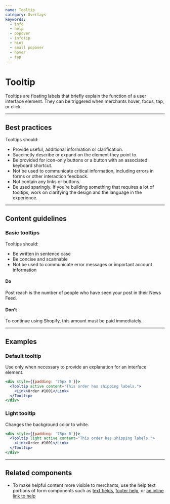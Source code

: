 ```yaml
---
name: Tooltip
category: Overlays
keywords:
  - info
  - help
  - popover
  - infotip
  - hint
  - small popover
  - hover
  - tap
---
```


# Tooltip

Tooltips are floating labels that briefly explain the function of a user
interface element. They can be triggered when merchants hover, focus, tap, or
click.

---

## Best practices

Tooltips should:

- Provide useful, additional information or clarification.
- Succinctly describe or expand on the element they point to.
- Be provided for icon-only buttons or a button with an associated keyboard
  shortcut.
- Not be used to communicate critical information, including errors in forms or
  other interaction feedback.
- Not contain any links or buttons.
- Be used sparingly. If you’re building something that requires a lot of
  tooltips, work on clarifying the design and the language in the experience.

---

## Content guidelines

### Basic tooltips

Tooltips should:

- Be written in sentence case
- Be concise and scannable
- Not be used to communicate error messages or important account information

<!-- usageblock -->

#### Do

Post reach is the number of people who have seen your post in their News Feed.

#### Don’t

To continue using Shopify, this amount must be paid immediately.

<!-- end -->

---

## Examples

### Default tooltip

Use only when necessary to provide an explanation for an interface element.

```jsx
<div style={{padding: '75px 0'}}>
  <Tooltip active content="This order has shipping labels.">
    <Link>Order #1001</Link>
  </Tooltip>
</div>
```

### Light tooltip

Changes the background color to white.

```jsx
<div style={{padding: '75px 0'}}>
  <Tooltip light active content="This order has shipping labels.">
    <Link>Order #1001</Link>
  </Tooltip>
</div>
```

---

## Related components

- To make helpful content more visible to merchants, use the help text portions of form components such as [text fields](https://polaris.shopify.com/components/forms/text-field), [footer help](https://polaris.shopify.com/components/titles-and-text/footer-help), or [an inline link to help](https://polaris.shopify.com/components/navigation/link)
